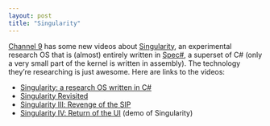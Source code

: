 ```yaml
---
layout: post
title: "Singularity"
---
```


[Channel 9](http://channel9.msdn.com/) has some new videos about [Singularity](http://research.microsoft.com/en-us/projects/singularity/), an experimental research OS that is (almost) entirely written in [Spec#](http://research.microsoft.com/en-us/projects/specsharp/), a superset of C# (only a very small part of the kernel is written in assembly). The technology they’re researching is just awesome. Here are links to the videos:

- [Singularity: a research OS written in C#](http://channel9.msdn.com/Shows/Going+Deep/Singularity-A-research-OS-written-in-C)
- [Singularity Revisited](http://channel9.msdn.com/Shows/Going+Deep/Singularity-Revisited)
- [Singularity Ⅲ: Revenge of the SIP](http://channel9.msdn.com/Shows/Going+Deep/Singularity-III-Revenge-of-the-SIP)
- [Singularity Ⅳ: Return of the UI](http://channel9.msdn.com/Shows/Going+Deep/Singularity-IV-Return-of-the-UI) (demo of Singularity)